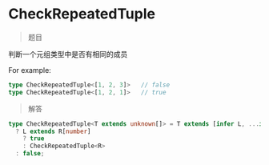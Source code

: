 # CheckRepeatedTuple

<BtnGroup 
	issue="https://tsch.js.org/27958/solutions"
	answer="https://github.com/type-challenges/type-challenges/issues/32291"
/>

> 题目

判断一个元组类型中是否有相同的成员

For example:

```ts
type CheckRepeatedTuple<[1, 2, 3]>   // false
type CheckRepeatedTuple<[1, 2, 1]>   // true
```

> 解答

```ts
type CheckRepeatedTuple<T extends unknown[]> = T extends [infer L, ...infer R]
  ? L extends R[number]
    ? true
    : CheckRepeatedTuple<R>
  : false;
```
